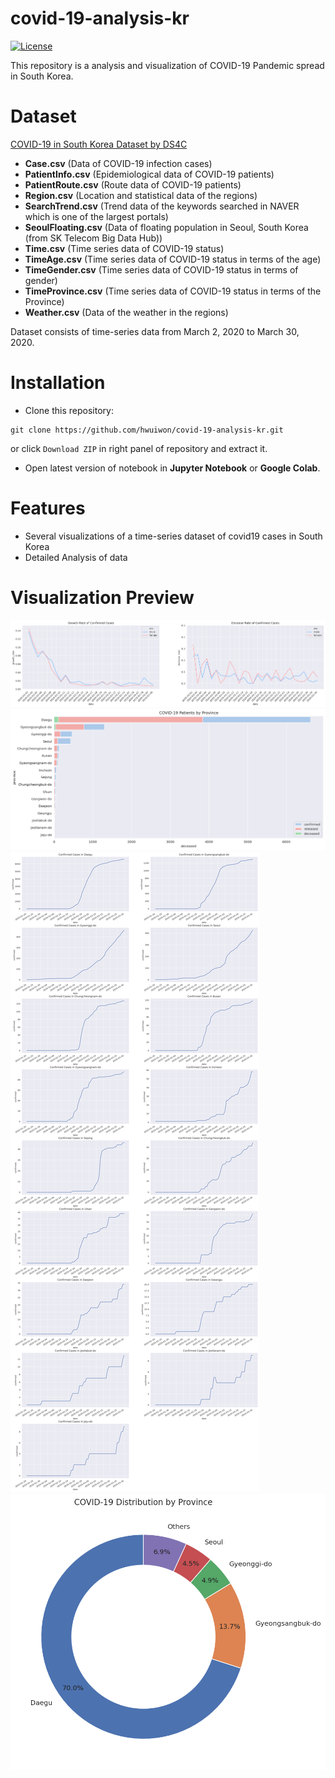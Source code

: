 # covid-19-analysis-kr

[![License](https://img.shields.io/github/license/mashape/apistatus.svg?maxAge=2592000)](https://github.com/hwuiwon/covid-19-analysis-kr/blob/master/LICENSE)

This repository is a analysis and visualization of COVID-19 Pandemic spread in South Korea.

# Dataset

[COVID-19 in South Korea Dataset by DS4C](https://www.kaggle.com/kimjihoo/coronavirusdataset)

*   **Case.csv** (Data of COVID-19 infection cases)
*   **PatientInfo.csv** (Epidemiological data of COVID-19 patients)
*   **PatientRoute.csv** (Route data of COVID-19 patients)
*   **Region.csv** (Location and statistical data of the regions)
*   **SearchTrend.csv** (Trend data of the keywords searched in NAVER which is one of the largest portals)
*   **SeoulFloating.csv** (Data of floating population in Seoul, South Korea (from SK Telecom Big Data Hub))
*   **Time.csv** (Time series data of COVID-19 status)
*   **TimeAge.csv** (Time series data of COVID-19 status in terms of the age)
*   **TimeGender.csv** (Time series data of COVID-19 status in terms of gender)
*   **TimeProvince.csv** (Time series data of COVID-19 status in terms of the Province)
*   **Weather.csv** (Data of the weather in the regions)

Dataset consists of time-series data from March 2, 2020 to March 30, 2020.

# Installation

* Clone this repository:  
```console
git clone https://github.com/hwuiwon/covid-19-analysis-kr.git
```
or click `Download ZIP` in right panel of repository and extract it.
* Open latest version of notebook in **Jupyter Notebook** or **Google Colab**.

# Features

* Several visualizations of a time-series dataset of covid19 cases in South Korea
* Detailed Analysis of data

# Visualization Preview

![Growth and Decease Rate by Gender](graphs/growth_decease_gender.png)
![COVID-19 Cases by Gender](graphs/case_by_province_bar.png)
![COVID-19 Case Distribution - Line](graphs/case_by_province_line.png)
![COVID-19 Case Distribution - Pie](graphs/case_dist_pie.png)
